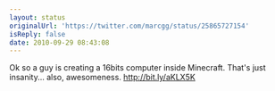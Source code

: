 ```yaml
---
layout: status
originalUrl: 'https://twitter.com/marcgg/status/25865727154'
isReply: false
date: 2010-09-29 08:43:08
---
```


Ok so a guy is creating a 16bits computer inside Minecraft. That's just insanity... also, awesomeness. http://bit.ly/aKLX5K
